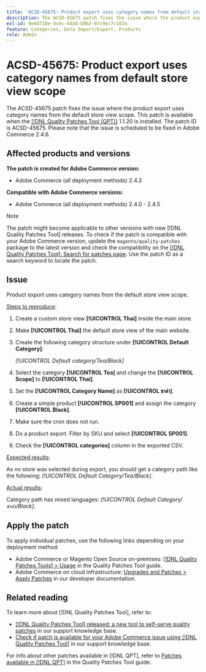 ```yaml
---
title: 'ACSD-45675: Product export uses category names from default store view scope'
description: The ACSD-45675 patch fixes the issue where the product export uses category names from the default store view scope. This patch is available when the [Quality Patches Tool (QPT)](/help/announcements/adobe-commerce-announcements/magento-quality-patches-released-new-tool-to-self-serve-quality-patches.md) 1.1.20 is installed. The patch ID is ACSD-45675. Please note that the issue is scheduled to be fixed in Adobe Commerce 2.4.6.
exl-id: 9edd718e-4c0c-44dd-b802-07c9ec7c182a
feature: Categories, Data Import/Export, Products
role: Admin
---
```

# ACSD-45675: Product export uses category names from default store view scope

The ACSD-45675 patch fixes the issue where the product export uses category names from the default store view scope. This patch is available when the [[!DNL Quality Patches Tool (QPT)]](/help/announcements/adobe-commerce-announcements/magento-quality-patches-released-new-tool-to-self-serve-quality-patches.md) 1.1.20 is installed. The patch ID is ACSD-45675. Please note that the issue is scheduled to be fixed in Adobe Commerce 2.4.6.

## Affected products and versions

**The patch is created for Adobe Commerce version:**

* Adobe Commerce (all deployment methods) 2.4.3

**Compatible with Adobe Commerce versions:**

* Adobe Commerce (all deployment methods) 2.4.0 - 2.4.5

>[!NOTE]
>
>The patch might become applicable to other versions with new [!DNL Quality Patches Tool] releases. To check if the patch is compatible with your Adobe Commerce version, update the `magento/quality-patches` package to the latest version and check the compatibility on the [[!DNL Quality Patches Tool]: Search for patches page](https://experienceleague.adobe.com/tools/commerce-quality-patches/index.html). Use the patch ID as a search keyword to locate the patch.

## Issue

Product export uses category names from the default store view scope.

<u>Steps to reproduce</u>:

1. Create a custom store view **[!UICONTROL Thai]** inside the main store.
1. Make **[!UICONTROL Thai]** the default store view of the main website.
1. Create the following category structure under **[!UICONTROL Default Category]**:

    *[!UICONTROL Default category/Tea/Black]*

1. Select the category **[!UICONTROL Tea]** and change the **[!UICONTROL Scope]** to **[!UICONTROL Thai]**.
1. Set the **[!UICONTROL Category Name]** as **[!UICONTROL ชาดำ]**.
1. Create a simple product **[!UICONTROL SP001]** and assign the category **[!UICONTROL Black]**.
1. Make sure the cron does not run.
1. Do a product export. Filter by SKU and select **[!UICONTROL SP001]**.
1. Check the **[!UICONTROL categories]** column in the exported CSV.

<u>Expected results</u>:

As no store was selected during export, you should get a category path like the following: *[!UICONTROL Default Category/Tea/Black]*.

<u>Actual results</u>:

Category path has mixed languages: *[!UICONTROL Default Category/ชาดำ/Black]*.

## Apply the patch

To apply individual patches, use the following links depending on your deployment method:

* Adobe Commerce or Magento Open Source on-premises: [[!DNL Quality Patches Tools] > Usage](https://experienceleague.adobe.com/docs/commerce-operations/tools/quality-patches-tool/usage.html) in the Quality Patches Tool guide.
* Adobe Commerce on cloud infrastructure: [Upgrades and Patches > Apply Patches](https://devdocs.magento.com/cloud/project/project-patch.html) in our developer documentation.

## Related reading

To learn more about [!DNL Quality Patches Tool], refer to:

* [[!DNL Quality Patches Tool] released: a new tool to self-serve quality patches](/help/announcements/adobe-commerce-announcements/magento-quality-patches-released-new-tool-to-self-serve-quality-patches.md) in our support knowledge base.
* [Check if patch is available for your Adobe Commerce issue using [!DNL Quality Patches Tool]](https://experienceleague.adobe.com/docs/commerce-knowledge-base/kb/support-tools/patches/check-patch-for-magento-issue-with-magento-quality-patches.html) in our support knowledge base.

For info about other patches available in [!DNL QPT], refer to [Patches available in [!DNL QPT]](https://experienceleague.adobe.com/tools/commerce-quality-patches/index.html) in the Quality Patches Tool guide.
